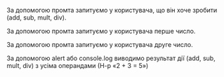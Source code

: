 За допомогою промта запитуємо у користувача, що він хоче зробити (add, sub, mult, div).

За допомогою промта запитуємо у користувача перше число.

За допомогою промта запитуємо у користувача друге число.

За допомогою alert або console.log виводимо результат дії (add, sub, mult, div) з усіма операндами (Н-р «2 + 3 = 5»)
